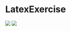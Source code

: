# LatexExercise
<img src="https://latex.codecogs.com/svg.latex?where\;P=c.salesRepEmployeeNumber=e.employeeNumber\wedge\;e.officeCode=o.officeCode\wedge\;c.city=o.city"/>

<img src="https://latex.codecogs.com/svg.latex?\Pi\;c.customerName,office\char`_city(\sigma\;P(\rho\;office\char`_city/o.city(customer\;x\;employees\;x\;offices)))"/>


